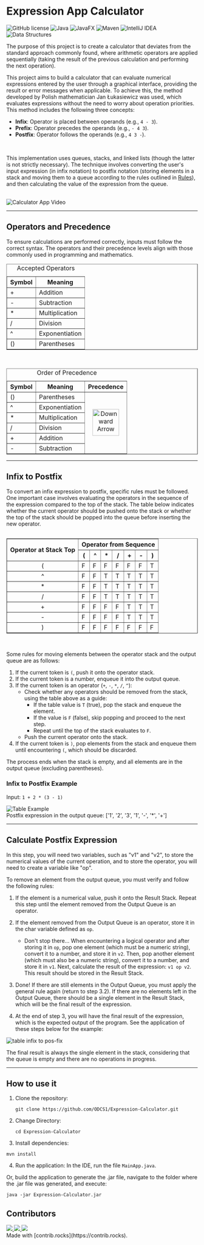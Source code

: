 # Expression App Calculator

![GitHub license](https://img.shields.io/github/license/ODCS1/Expression-Calculator?style=flat-square)
![Java](https://img.shields.io/badge/Java-007396?style=flat-square&logo=java&logoColor=white)
![JavaFX](https://img.shields.io/badge/JavaFX-3776AB?style=flat-square&logoColor=white)
![Maven](https://img.shields.io/badge/Maven-Build-blue)
![IntelliJ IDEA](https://img.shields.io/badge/IntelliJ%20IDEA-000000?style=flat-square&logo=intellijidea&logoColor=white)
![Data Structures](https://img.shields.io/badge/Data%20Structures-FF9900?style=flat-square&logoColor=white)

The purpose of this project is to create a calculator that deviates from the standard approach commonly found, where arithmetic operators are applied sequentially (taking the result of the previous calculation and performing the next operation).

This project aims to build a calculator that can evaluate numerical expressions entered by the user through a graphical interface, providing the result or error messages when applicable. To achieve this, the method developed by Polish mathematician Jan Łukasiewicz was used, which evaluates expressions without the need to worry about operation priorities. This method includes the following three concepts:

- **Infix**: Operator is placed between operands (e.g., `4 - 3`).
- **Prefix**: Operator precedes the operands (e.g., `- 4 3`).
- **Postfix**: Operator follows the operands (e.g., `4 3 -`).

<br>

This implementation uses queues, stacks, and linked lists (though the latter is not strictly necessary). The technique involves converting the user's input expression (in infix notation) to postfix notation (storing elements in a stack and moving them to a queue according to the rules outlined in [Rules](#rules)), and then calculating the value of the expression from the queue.

<br>
<div style="max-width: 800px; margin: 0 auto;">
  <img src="./readme-assets/calculator-app-video.gif" alt="Calculator App Video" style="max-width: 100%; height: auto;"/>
</div>

---

## Operators and Precedence
To ensure calculations are performed correctly, inputs must follow the correct syntax. The operators and their precedence levels align with those commonly used in programming and mathematics.

<table border="1" cellspacing="0" cellpadding="5">
    <caption>Accepted Operators</caption>
    <thead>
        <tr>
            <th>Symbol</th>
            <th>Meaning</th>
        </tr>
    </thead>
    <tbody>
        <tr>
            <td>+</td>
            <td>Addition</td>
        </tr>
        <tr>
            <td>-</td>
            <td>Subtraction</td>
        </tr>
        <tr>
            <td>*</td>
            <td>Multiplication</td>
        </tr>
        <tr>
            <td>/</td>
            <td>Division</td>
        </tr>
        <tr>
            <td>^</td>
            <td>Exponentiation</td>
        </tr>
        <tr>
            <td>()</td>
            <td>Parentheses</td>
        </tr>
    </tbody>
</table>
<br>
<table border="1" cellspacing="0" cellpadding="5">
    <caption>Order of Precedence</caption>
    <thead>
        <tr>
            <th>Symbol</th>
            <th>Meaning</th>
            <th rowspan="6">Precedence</th>
        </tr>
    </thead>
    <tbody>
        <tr>
            <td>()</td>
            <td>Parentheses</td>
            <td rowspan="6" style="text-align: center; vertical-align: middle;">
            <img src="./readme-assets/bottom-arrow.png" alt="Downward Arrow" style="width: 70px; height: auto;">
        </td>
        </tr>
        <tr>
            <td>^</td>
            <td>Exponentiation</td>
        </tr>
        <tr>
            <td>*</td>
            <td>Multiplication</td>
        </tr>
        <tr>
            <td>/</td>
            <td>Division</td>
        </tr>
        <tr>
            <td>+</td>
            <td>Addition</td>
        </tr>
        <tr>
            <td>-</td>
            <td>Subtraction</td>
        </tr>
    </tbody>
</table>

---

## Infix to Postfix

To convert an infix expression to postfix, specific rules must be followed. One important case involves evaluating the operators in the sequence of the expression compared to the top of the stack. The table below indicates whether the current operator should be pushed onto the stack or whether the top of the stack should be popped into the queue before inserting the new operator.

<div style="display: flex; justify-content: center; margin-bottom: 30px">
    <table border="1" cellspacing="0" cellpadding="5">
        <thead>
            <tr>
                <th rowspan="2">Operator at Stack Top</th>
                <th colspan="7">Operator from Sequence</th>
            </tr>
            <tr>
                <th>(</th>
                <th>^</th>
                <th>*</th>
                <th>/</th>
                <th>+</th>
                <th>-</th>
                <th>)</th>
            </tr>
        </thead>
        <tbody>
            <tr>
                <td style="text-align: center;">(</td>
                <td>F</td>
                <td>F</td>
                <td>F</td>
                <td>F</td>
                <td>F</td>
                <td>F</td>
                <td>T</td>
            </tr>
            <tr>
                <td style="text-align: center;">^</td>
                <td>F</td>
                <td>F</td>
                <td>T</td>
                <td>T</td>
                <td>T</td>
                <td>T</td>
                <td>T</td>
            </tr>
            <tr>
                <td style="text-align: center;">*</td>
                <td>F</td>
                <td>F</td>
                <td>T</td>
                <td>T</td>
                <td>T</td>
                <td>T</td>
                <td>T</td>
            </tr>
            <tr>
                <td style="text-align: center;">/</td>
                <td>F</td>
                <td>F</td>
                <td>T</td>
                <td>T</td>
                <td>T</td>
                <td>T</td>
                <td>T</td>
            </tr>
            <tr>
                <td style="text-align: center;">+</td>
                <td>F</td>
                <td>F</td>
                <td>F</td>
                <td>F</td>
                <td>T</td>
                <td>T</td>
                <td>T</td>
            </tr>
            <tr>
                <td style="text-align: center;">-</td>
                <td>F</td>
                <td>F</td>
                <td>F</td>
                <td>F</td>
                <td>T</td>
                <td>T</td>
                <td>T</td>
            </tr>
            <tr>
                <td style="text-align: center;">)</td>
                <td>F</td>
                <td>F</td>
                <td>F</td>
                <td>F</td>
                <td>F</td>
                <td>F</td>
                <td>F</td>
            </tr>
        </tbody>
    </table>
</div>

Some rules for moving elements between the operator stack and the output queue are as follows:

1. If the current token is `(`, push it onto the operator stack.
2. If the current token is a number, enqueue it into the output queue.
3. If the current token is an operator (`+`, `-`, `*`, `/`, `^`):
    - Check whether any operators should be removed from the stack, using the table above as a guide:
        - If the table value is `T` (true), pop the stack and enqueue the element.
        - If the value is `F` (false), skip popping and proceed to the next step.
        - Repeat until the top of the stack evaluates to `F`.
    - Push the current operator onto the stack.
4. If the current token is `)`, pop elements from the stack and enqueue them until encountering `(`, which should be discarded.

The process ends when the stack is empty, and all elements are in the output queue (excluding parentheses).

### Infix to Postfix Example

Input: `1 + 2 * (3 - 1)`

<img src="./readme-assets/table1.png" alt="Table Example">
<br>
Postfix expression in the output queue: ['1', '2', '3', '1', '-', '*', '+']

---
## Calculate Postfix Expression
In this step, you will need two variables, such as "v1" and "v2", to store the numerical values of the current operation, and to store the operator, you will need to create a variable like "op".

To remove an element from the output queue, you must verify and follow the following rules:

1. If the element is a numerical value, push it onto the Result Stack. Repeat this step until the element removed from the Output Queue is an operator.

2. If the element removed from the Output Queue is an operator, store it in the char variable defined as `op`.

    - Don't stop there... When encountering a logical operator and after storing it in `op`, pop one element (which must be a numeric string), convert it to a number, and store it in `v2`. Then, pop another element (which must also be a numeric string), convert it to a number, and store it in `v1`. Next, calculate the result of the expression: `v1 op v2`. This result should be stored in the Result Stack.

3. Done! If there are still elements in the Output Queue, you must apply the general rule again (return to step 3.2). If there are no elements left in the Output Queue, there should be a single element in the Result Stack, which will be the final result of the expression.

4. At the end of step 3, you will have the final result of the expression, which is the expected output of the program. See the application of these steps below for the example:

<img src="./readme-assets/table2.png" alt="table infix to pos-fix">

The final result is always the single element in the stack, considering that the queue is empty and there are no operations in progress.

---

## How to use it

1. Clone the repository:
    ```
    git clone https://github.com/ODCS1/Expression-Calculator.git
    ```
2. Change Directory:
    ```
    cd Expression-Calculator
    ```
3. Install dependencies:
 ```
 mvn install
 ```
4. Run the application:
In the IDE, run the file `MainApp.java`.

Or, build the application to generate the .jar file, navigate to the folder where the .jar file was generated, and execute:
 ```
 java -jar Expression-Calculator.jar
 ```

## Contributors

<div>
 <a href="https://github.com/ODCS1">
     <img src="https://contrib.rocks/image?repo=ODCS1/Expression-Calculator" />
 </a>
 <a href="https://github.com/guixsilva">
     <img src="https://contrib.rocks/image?repo=guixsilva/guixsilva" />
 </a>
 <a href="https://github.com/vijcoelho">
     <img src="https://contrib.rocks/image?repo=vijcoelho/java" />
 </a>
</div>
Made with [contrib.rocks](https://contrib.rocks).

